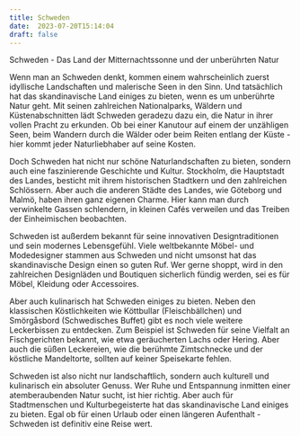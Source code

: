 ```yaml
---
title: Schweden
date:  2023-07-20T15:14:04
draft: false
---
```


Schweden - Das Land der Mitternachtssonne und der unberührten Natur

Wenn man an Schweden denkt, kommen einem wahrscheinlich zuerst idyllische Landschaften und malerische Seen in den Sinn. Und tatsächlich hat das skandinavische Land einiges zu bieten, wenn es um unberührte Natur geht. Mit seinen zahlreichen Nationalparks, Wäldern und Küstenabschnitten lädt Schweden geradezu dazu ein, die Natur in ihrer vollen Pracht zu erkunden. Ob bei einer Kanutour auf einem der unzähligen Seen, beim Wandern durch die Wälder oder beim Reiten entlang der Küste - hier kommt jeder Naturliebhaber auf seine Kosten.

Doch Schweden hat nicht nur schöne Naturlandschaften zu bieten, sondern auch eine faszinierende Geschichte und Kultur. Stockholm, die Hauptstadt des Landes, besticht mit ihrem historischen Stadtkern und den zahlreichen Schlössern. Aber auch die anderen Städte des Landes, wie Göteborg und Malmö, haben ihren ganz eigenen Charme. Hier kann man durch verwinkelte Gassen schlendern, in kleinen Cafés verweilen und das Treiben der Einheimischen beobachten.

Schweden ist außerdem bekannt für seine innovativen Designtraditionen und sein modernes Lebensgefühl. Viele weltbekannte Möbel- und Modedesigner stammen aus Schweden und nicht umsonst hat das skandinavische Design einen so guten Ruf. Wer gerne shoppt, wird in den zahlreichen Designläden und Boutiquen sicherlich fündig werden, sei es für Möbel, Kleidung oder Accessoires.

Aber auch kulinarisch hat Schweden einiges zu bieten. Neben den klassischen Köstlichkeiten wie Köttbullar (Fleischbällchen) und Smörgåsbord (Schwedisches Buffet) gibt es noch viele weitere Leckerbissen zu entdecken. Zum Beispiel ist Schweden für seine Vielfalt an Fischgerichten bekannt, wie etwa geräucherten Lachs oder Hering. Aber auch die süßen Leckereien, wie die berühmte Zimtschnecke und der köstliche Mandeltorte, sollten auf keiner Speisekarte fehlen.

Schweden ist also nicht nur landschaftlich, sondern auch kulturell und kulinarisch ein absoluter Genuss. Wer Ruhe und Entspannung inmitten einer atemberaubenden Natur sucht, ist hier richtig. Aber auch für Stadtmenschen und Kulturbegeisterte hat das skandinavische Land einiges zu bieten. Egal ob für einen Urlaub oder einen längeren Aufenthalt - Schweden ist definitiv eine Reise wert.
